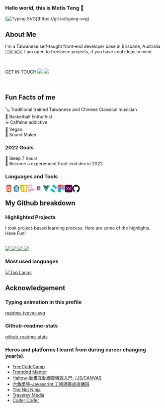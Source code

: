 ### Hello world, this is Metis Teng 🌱

[![Typing SVG](https://readme-typing-svg.herokuapp.com?font=JetBrains+Mono&color=FF566F&width=480&lines=I+am+a+self-taught+front-end+Develop.;I+love+learning+new+stuffs.;Nice+to+meet+you!)](https://git.io/typing-svg)

## About Me

I'm a Taiwanese self-taught front-end developer base in Brisbane, Australia 🇹🇼 🇦🇺. I am open to freelance projects, if you have cool ideas in mind.

<br>

GET IN TOUCH
[<img src="https://img.shields.io/badge/LinkedIn-0077B5?style=for-the-badge&logo=linkedin&logoColor=white">](https://www.linkedin.com/in/chao-chen-metis-teng/)
[<img src="https://img.shields.io/badge/Gmail-D14836?style=for-the-badge&logo=gmail&logoColor=white">](metis.teng@gmail.com)

<br>

## Fun Facts of me

🪕 Traditional trained Taiwanese and Chinese Classical musician
<br>
🏀 Basketball Enthuthist
<br>
☕️ Caffeine addictive
<br>
🥑 Vegan
<br>
🥁 Sound Maker

### 2022 Goals

🦉 Sleep 7 hours
<br>
📌 Become a experienced front-end dev in 2022.

### Languages and Tools

<img align="left" width="24px" height="24px" src="./img/logo-html.png" alt="HTML">
<img align="left" width="24px" height="24px" src="./img/logo-css.png" alt="CSS">
<img align="left" width="24px" height="24px" src="./img/logo-js.png" alt="Javascript">
<img align="left" width="24px" height="24px" src="./img/logo-sass.png" alt="Sass">
<img align="left" width="24px" height="24px" src="./img/logo-bs.png" alt="Bootstrap">
<img align="left" width="24px" height="24px" src="./img/logo-vue.png" alt="Vue.js">
<img align="left" width="24px" height="24px" src="./img/logo-tailwind.png" alt="Tailwind Css">
<img align="left" width="24px" height="24px" src="./img/logo-figma.png" alt="Figma">
<img align="left" width="24px" height="24px" src="./img/logo-xd.png" alt="Adobe XD">
<img align="left" width="24px" height="24px" src="./img/logo-github.png" alt="Github">

<br>

## My Github breakdown

### Highlighted Projects

I took project-based learning process. Here are some of the highlights. Have Fun!
<br>
<br>

<a href="https://github.com/greatmetis/greatmetis-rest-countries-api-with-color-theme-switcher">
<img align="center" src="https://github-readme-stats.vercel.app/api/pin/?username=greatmetis&repo=greatmetis-rest-countries-api-with-color-theme-switcher&theme=radical" />
</a>
<a href="https://github.com/greatmetis/todolist-hexSchool">
<img align="center" src="https://github-readme-stats.vercel.app/api/pin/?username=greatmetis&repo=fortune-wheel&theme=radical" />
</a>
<a href="https://github.com/greatmetis/woworoom-ecommerce">
<img align="center" src="https://github-readme-stats.vercel.app/api/pin/?username=greatmetis&repo=woworoom-ecommerce&theme=radical" />
</a>
<a href="https://github.com/greatmetis/funding-page-practice">
<img align="center" src="https://github-readme-stats.vercel.app/api/pin/?username=greatmetis&repo=funding-page-practice&theme=radical" />
</a>

### Most used languages

[![Top Langs](https://github-readme-stats.vercel.app/api/top-langs/?username=greatmetis&theme=radical&layout=compact)](https://github.com/anuraghazra/github-readme-stats)

## Acknowledgement

### Typing animation in this profile

[readme-typing-svg](https://github.com/DenverCoder1/readme-typing-svg)

### Github-readme-stats

[github-readme-stats](https://github.com/anuraghazra/github-readme-stats)

### Heros and platforms I learnt from during career changing year(s).

- [FreeCodeCamp](https://www.freecodecamp.org)
- [Frontdnd Mentor](https://www.frontendmentor.io/profile/greatmetis)
- [Hahow-動畫互動網頁特效入門（JS/CANVAS](https://hahow.in/courses/586fae97a8aae907000ce721/main)
- [六角學院-Javascript 工程師養成直播班](https://www.hexschool.com/courses/js-training.html)
- [The Net Ninja](https://www.youtube.com/c/TheNetNinja)
- [Traversy Media](https://www.youtube.com/c/TraversyMedia)
- [Coder Coder](https://www.youtube.com/c/TheCoderCoder)

